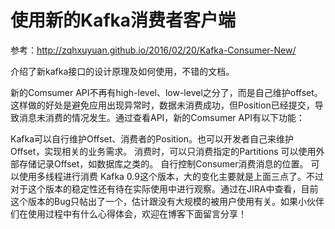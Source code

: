 # 使用新的Kafka消费者客户端

参考：http://zqhxuyuan.github.io/2016/02/20/Kafka-Consumer-New/


介绍了新kafka接口的设计原理及如何使用，不错的文档。

新的Comsumer API不再有high-level、low-level之分了，而是自己维护offset。这样做的好处是避免应用出现异常时，数据未消费成功，但Position已经提交，导致消息未消费的情况发生。通过查看API，新的Comsumer API有以下功能：

Kafka可以自行维护Offset、消费者的Position。也可以开发者自己来维护Offset，实现相关的业务需求。
消费时，可以只消费指定的Partitions
可以使用外部存储记录Offset，如数据库之类的。
自行控制Consumer消费消息的位置。
可以使用多线程进行消费
Kafka 0.9这个版本，大的变化主要就是上面三点了。不过对于这个版本的稳定性还有待在实际使用中进行观察。通过在JIRA中查看，目前这个版本的Bug只帖出了一个，估计跟没有大规模的被用户使用有关。如果小伙伴们在使用过程中有什么心得体会，欢迎在博客下面留言分享！